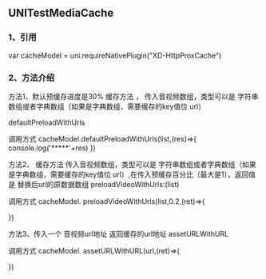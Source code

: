 ## UNITestMediaCache
###  1、引用
var cacheModel = uni.requireNativePlugin("XD-HttpProxCache")
###  2、方法介绍

方法1、默认预缓存进度是30% 缓存方法 ， 传入音视频数组，类型可以是 字符串数组或者字典数组（如果是字典数组，需要缓存的key值位 url）

defaultPreloadWithUrls

调用方式
 cacheModel.defaultPreloadWithUrls(list,(res)=>{
	console.log('*****'+res)
 })


方法2、 缓存方法 传入音视频数组，类型可以是 字符串数组或者字典数组（如果是字典数组，需要缓存的key值位 url）,在传入预缓存百分比（最大是1），返回值是 替换后url的原数据数组
preloadVideoWithUrls:(list)

调用方式
cacheModel. preloadVideoWithUrls(list,0.2,(ret)=>{

})

方法3、传入一个 音视频url地址 返回缓存的url地址
assetURLWithURL

调用方式
cacheModel. assetURLWithURL(url,(ret)=>{

})
